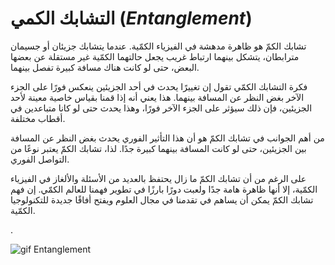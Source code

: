 # التشابك الكمي  ($Entanglement$)

تشابك الكمّ هو ظاهرة مدهشة في الفيزياء الكمّية. عندما يتشابك جزيئان أو جسيمان مترابطان، يتشكل بينهما ارتباط غريب يجعل حالتهما الكمّية غير مستقلة عن بعضها البعض، حتى لو كانت هناك مسافة كبيرة تفصل بينهما.

فكرة التشابك الكمّي تقول إن تغييرًا يحدث في أحد الجزيئين ينعكس فورًا على الجزء الآخر بغض النظر عن المسافة بينهما. هذا يعني أنه إذا قمنا بقياس خاصية معينة لأحد الجزيئين، فإن ذلك سيؤثر على الجزء الآخر فورًا، وهذا يحدث حتى لو كانا متباعدين في أقطاب مختلفة.

من أهم الجوانب في تشابك الكمّ هو أن هذا التأثير الفوري يحدث بغض النظر عن المسافة بين الجزيئين، حتى لو كانت المسافة بينهما كبيرة جدًا. لذا، تشابك الكمّ يعتبر نوعًا من التواصل الفوري.

على الرغم من أن تشابك الكمّ ما زال يحتفظ بالعديد من الأسئلة والألغاز في الفيزياء الكمّية، إلا أنها ظاهرة هامة جدًا ولعبت دورًا بارزًا في تطوير فهمنا للعالم الكمّي. إن فهم تشابك الكمّ يمكن أن يساهم في تقدمنا في مجال العلوم ويفتح أفاقًا جديدة للتكنولوجيا الكمّية.

.


<!-- we need more information about Entanglement -->

![gif Entanglement ](~/images/entanglment.gif) 


